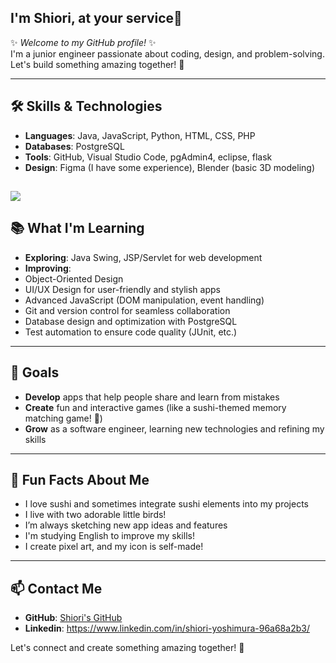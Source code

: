 ## I'm Shiori, at your service👋

✨ *Welcome to my GitHub profile!* ✨  
I'm a junior engineer passionate about coding, design, and problem-solving. Let's build something amazing together! 🚀

<!-- ![](https://github-readme-stats.vercel.app/api/top-langs?username=pondekop)
[![Anurag's GitHub stats](https://github-readme-stats.vercel.app/api?username=pondekop)](https://github.com/pondekop/github-readme-stats) -->

---

## 🛠️ Skills & Technologies
-  **Languages**: Java, JavaScript, Python, HTML, CSS, PHP
-  **Databases**: PostgreSQL
-  **Tools**: GitHub, Visual Studio Code, pgAdmin4, eclipse, flask
-  **Design**: Figma (I have some experience), Blender (basic 3D modeling)

![](https://skillicons.dev/icons?i=java,js,python,html,css,php,postgres,github,vscode,eclipse,flask,figma,blender)
---

## 📚 What I'm Learning
-  **Exploring**: Java Swing, JSP/Servlet for web development
-  **Improving**:
  - Object-Oriented Design
  - UI/UX Design for user-friendly and stylish apps
  - Advanced JavaScript (DOM manipulation, event handling)
  - Git and version control for seamless collaboration
  - Database design and optimization with PostgreSQL
  - Test automation to ensure code quality (JUnit, etc.)

---

## 🎯 Goals
-  **Develop** apps that help people share and learn from mistakes
-  **Create** fun and interactive games (like a sushi-themed memory matching game! 🍣)
-  **Grow** as a software engineer, learning new technologies and refining my skills

---

## 🌸 Fun Facts About Me
-  I love sushi and sometimes integrate sushi elements into my projects
-  I live with two adorable little birds!
-  I’m always sketching new app ideas and features
-  I'm studying English to improve my skills!
-  I create pixel art, and my icon is self-made!

---

## 📫 Contact Me
- **GitHub**: [Shiori's GitHub](https://github.com/pondekop)
- **Linkedin**: https://www.linkedin.com/in/shiori-yoshimura-96a68a2b3/


Let's connect and create something amazing together! 🤝

